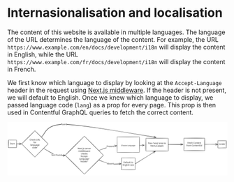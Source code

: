 # Internasionalisation and localisation

The content of this website is available in multiple languages. The language of the URL determines the language of the content. For example, the URL `https://www.example.com/en/docs/development/i18n` will display the content in English, while the URL `https://www.example.com/fr/docs/development/i18n` will display the content in French.


We first know which language to display by looking at the `Accept-Language` header in the request using [Next.js middleware](https://nextjs.org/docs/app/building-your-application/routing/middleware). If the header is not present, we will default to English.
Once we knew which language to display, we passed language code (`lang`) as a prop for every page. This prop is then used in Contentful GraphQL queries to fetch the correct content.

![Language selection](./diagram.svg)
